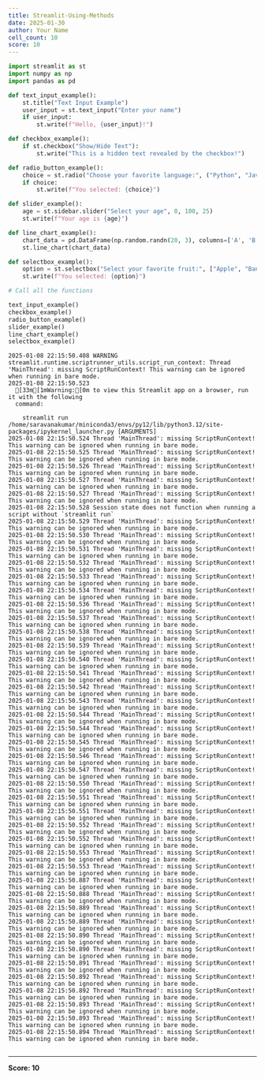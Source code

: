 ```yaml
---
title: Streamlit-Using-Methods
date: 2025-01-30
author: Your Name
cell_count: 10
score: 10
---
```


```python
import streamlit as st
import numpy as np
import pandas as pd
```


```python
def text_input_example():
    st.title("Text Input Example")
    user_input = st.text_input("Enter your name")
    if user_input:
        st.write(f"Hello, {user_input}!")
```


```python
def checkbox_example():
    if st.checkbox("Show/Hide Text"):
        st.write("This is a hidden text revealed by the checkbox!")
```


```python
def radio_button_example():
    choice = st.radio("Choose your favorite language:", ("Python", "Java", "C++"))
    if choice:
        st.write(f"You selected: {choice}")
```


```python
def slider_example():   
    age = st.sidebar.slider("Select your age", 0, 100, 25)
    st.write(f"Your age is {age}")
```


```python
def line_chart_example():
    chart_data = pd.DataFrame(np.random.randn(20, 3), columns=['A', 'B', 'C'])
    st.line_chart(chart_data)
```


```python
def selectbox_example():
    option = st.selectbox("Select your favorite fruit:", ["Apple", "Banana", "Cherry"])
    st.write(f"You selected: {option}")
```


```python
# Call all the functions
```


```python
text_input_example()
checkbox_example()
radio_button_example()
slider_example()
line_chart_example()
selectbox_example()
```

    2025-01-08 22:15:50.408 WARNING streamlit.runtime.scriptrunner_utils.script_run_context: Thread 'MainThread': missing ScriptRunContext! This warning can be ignored when running in bare mode.
    2025-01-08 22:15:50.523 
      [33m[1mWarning:[0m to view this Streamlit app on a browser, run it with the following
      command:
    
        streamlit run /home/saravanakumar/miniconda3/envs/py12/lib/python3.12/site-packages/ipykernel_launcher.py [ARGUMENTS]
    2025-01-08 22:15:50.524 Thread 'MainThread': missing ScriptRunContext! This warning can be ignored when running in bare mode.
    2025-01-08 22:15:50.525 Thread 'MainThread': missing ScriptRunContext! This warning can be ignored when running in bare mode.
    2025-01-08 22:15:50.526 Thread 'MainThread': missing ScriptRunContext! This warning can be ignored when running in bare mode.
    2025-01-08 22:15:50.527 Thread 'MainThread': missing ScriptRunContext! This warning can be ignored when running in bare mode.
    2025-01-08 22:15:50.527 Thread 'MainThread': missing ScriptRunContext! This warning can be ignored when running in bare mode.
    2025-01-08 22:15:50.528 Session state does not function when running a script without `streamlit run`
    2025-01-08 22:15:50.529 Thread 'MainThread': missing ScriptRunContext! This warning can be ignored when running in bare mode.
    2025-01-08 22:15:50.530 Thread 'MainThread': missing ScriptRunContext! This warning can be ignored when running in bare mode.
    2025-01-08 22:15:50.531 Thread 'MainThread': missing ScriptRunContext! This warning can be ignored when running in bare mode.
    2025-01-08 22:15:50.532 Thread 'MainThread': missing ScriptRunContext! This warning can be ignored when running in bare mode.
    2025-01-08 22:15:50.533 Thread 'MainThread': missing ScriptRunContext! This warning can be ignored when running in bare mode.
    2025-01-08 22:15:50.534 Thread 'MainThread': missing ScriptRunContext! This warning can be ignored when running in bare mode.
    2025-01-08 22:15:50.536 Thread 'MainThread': missing ScriptRunContext! This warning can be ignored when running in bare mode.
    2025-01-08 22:15:50.537 Thread 'MainThread': missing ScriptRunContext! This warning can be ignored when running in bare mode.
    2025-01-08 22:15:50.538 Thread 'MainThread': missing ScriptRunContext! This warning can be ignored when running in bare mode.
    2025-01-08 22:15:50.539 Thread 'MainThread': missing ScriptRunContext! This warning can be ignored when running in bare mode.
    2025-01-08 22:15:50.540 Thread 'MainThread': missing ScriptRunContext! This warning can be ignored when running in bare mode.
    2025-01-08 22:15:50.541 Thread 'MainThread': missing ScriptRunContext! This warning can be ignored when running in bare mode.
    2025-01-08 22:15:50.542 Thread 'MainThread': missing ScriptRunContext! This warning can be ignored when running in bare mode.
    2025-01-08 22:15:50.543 Thread 'MainThread': missing ScriptRunContext! This warning can be ignored when running in bare mode.
    2025-01-08 22:15:50.544 Thread 'MainThread': missing ScriptRunContext! This warning can be ignored when running in bare mode.
    2025-01-08 22:15:50.544 Thread 'MainThread': missing ScriptRunContext! This warning can be ignored when running in bare mode.
    2025-01-08 22:15:50.545 Thread 'MainThread': missing ScriptRunContext! This warning can be ignored when running in bare mode.
    2025-01-08 22:15:50.546 Thread 'MainThread': missing ScriptRunContext! This warning can be ignored when running in bare mode.
    2025-01-08 22:15:50.547 Thread 'MainThread': missing ScriptRunContext! This warning can be ignored when running in bare mode.
    2025-01-08 22:15:50.550 Thread 'MainThread': missing ScriptRunContext! This warning can be ignored when running in bare mode.
    2025-01-08 22:15:50.551 Thread 'MainThread': missing ScriptRunContext! This warning can be ignored when running in bare mode.
    2025-01-08 22:15:50.551 Thread 'MainThread': missing ScriptRunContext! This warning can be ignored when running in bare mode.
    2025-01-08 22:15:50.552 Thread 'MainThread': missing ScriptRunContext! This warning can be ignored when running in bare mode.
    2025-01-08 22:15:50.552 Thread 'MainThread': missing ScriptRunContext! This warning can be ignored when running in bare mode.
    2025-01-08 22:15:50.553 Thread 'MainThread': missing ScriptRunContext! This warning can be ignored when running in bare mode.
    2025-01-08 22:15:50.553 Thread 'MainThread': missing ScriptRunContext! This warning can be ignored when running in bare mode.
    2025-01-08 22:15:50.887 Thread 'MainThread': missing ScriptRunContext! This warning can be ignored when running in bare mode.
    2025-01-08 22:15:50.888 Thread 'MainThread': missing ScriptRunContext! This warning can be ignored when running in bare mode.
    2025-01-08 22:15:50.889 Thread 'MainThread': missing ScriptRunContext! This warning can be ignored when running in bare mode.
    2025-01-08 22:15:50.889 Thread 'MainThread': missing ScriptRunContext! This warning can be ignored when running in bare mode.
    2025-01-08 22:15:50.890 Thread 'MainThread': missing ScriptRunContext! This warning can be ignored when running in bare mode.
    2025-01-08 22:15:50.890 Thread 'MainThread': missing ScriptRunContext! This warning can be ignored when running in bare mode.
    2025-01-08 22:15:50.891 Thread 'MainThread': missing ScriptRunContext! This warning can be ignored when running in bare mode.
    2025-01-08 22:15:50.892 Thread 'MainThread': missing ScriptRunContext! This warning can be ignored when running in bare mode.
    2025-01-08 22:15:50.892 Thread 'MainThread': missing ScriptRunContext! This warning can be ignored when running in bare mode.
    2025-01-08 22:15:50.893 Thread 'MainThread': missing ScriptRunContext! This warning can be ignored when running in bare mode.
    2025-01-08 22:15:50.893 Thread 'MainThread': missing ScriptRunContext! This warning can be ignored when running in bare mode.
    2025-01-08 22:15:50.894 Thread 'MainThread': missing ScriptRunContext! This warning can be ignored when running in bare mode.



```python

```


---
**Score: 10**
